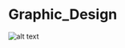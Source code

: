 # Graphic_Design

![alt text](https://github.com/KelanuRanganath/Graphic_Design/blob/main/Tree%20Aman.png?raw=true)
